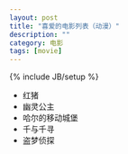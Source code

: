 ```yaml
---
layout: post
title: "喜爱的电影列表（动漫）"
description: ""
category: 电影
tags: [movie]
---
```

{% include JB/setup %}

<ul class="inline">
<li>红猪</li>
<li>幽灵公主</li>
<li>哈尔的移动城堡</li>
<li>千与千寻</li>
<li>盗梦侦探</li>
</ul>
